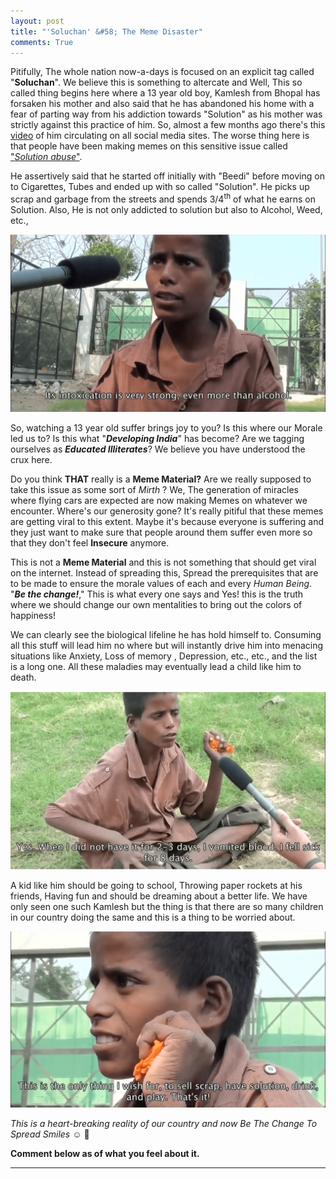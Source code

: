 ```yaml
---
layout: post
title: "'Soluchan' &#58; The Meme Disaster"
comments: True
---
```

Pitifully, The whole nation now-a-days is focused on an explicit tag called "**Soluchan**". We believe this is something to altercate and Well, This so called thing begins here where a 13 year old boy, Kamlesh from Bhopal has forsaken his mother and also said that he has abandoned his home with a fear of parting way from his addiction towards "Solution" as his mother was strictly against this practice of him. So, almost a few months ago there's this [video](https://www.youtube.com/watch?v=kF3a0P1uRfk) of him circulating on all social media sites. The worse thing here is that people have been making memes on this sensitive issue called ["*Solution abuse*"](https://www.forbes.com/sites/daviddisalvo/2012/08/02/the-childhood-drug-abuse-epidemic-no-one-is-talking-about/#23c3b4c636bf "Harsh reality of solution abuse").


 He assertively said that he started off initially with "Beedi" before moving on to Cigarettes, Tubes and ended up with so called "Solution". He picks up scrap and garbage from the streets and spends 3/4<sup>th</sup> of what he earns on Solution. Also, He is not only addicted to solution but also to Alcohol, Weed, etc.,
 
 ![kamlesh1](/Assets/kamlesh1.png)


So, watching a 13 year old suffer brings joy to you? Is this where our Morale led us to? Is this what "***Developing India***" has become? Are we tagging ourselves as ***Educated Illiterates***?
We believe you have understood the crux here.

Do you think **THAT** really is a **Meme Material?** Are we really supposed to take this issue as some sort of _Mirth_ ? We, The generation of miracles where flying cars are expected are now making Memes on whatever we encounter. Where's our generosity gone? It's really pitiful that these memes are getting viral to this extent. Maybe it's because everyone is suffering and they just want to make sure that people around them suffer even more so that they don't feel **Insecure** anymore.
 
This is not a **Meme Material** and this is not something that should get viral on the internet. Instead of spreading this, Spread the prerequisites that are to be made to ensure the morale values of each and every *Human Being*. "**_Be the change!_**," This is what every one says and Yes! this is the truth where we should change our own mentalities to bring out the colors of happiness!


We can clearly see the biological lifeline he has hold himself to. Consuming all this stuff will lead him no where but will instantly drive him into menacing situations like Anxiety, Loss of memory , Depression, etc., etc., and the list is a long one. All these maladies may eventually lead a child like him to death.


![kamlesh2](/Assets/kamlesh5.png)


A kid like him should be going to school, Throwing paper rockets at his friends, Having fun and should be dreaming about a better life. We have only seen one such Kamlesh but the thing is that there are so many children in our country doing the same and this is a thing to be worried about.


![kamlesh3](/Assets/kamlesh3.png)


*This is a heart-breaking reality of our country and now Be The Change To Spread Smiles* 
:relaxed: :yellow_heart:

**Comment below as of what you feel about it.**
<hr class="share-divider">
<a href="https://www.facebook.com/sharer/sharer.php?u={{ site.url }}{{ page.url}}"  title="Share on Facebook" target="_blank"><i class="icon icon-social-facebook medium-icon"></i></a>
<a href="https://twitter.com/home?status=Check this out: {{ site.url }}{{ page.url}}"  title="Share on Twitter" target="_blank"><i class="icon icon-social-twitter medium-icon"></i></a>
<a href="https://plus.google.com/share?url={{ site.url }}{{ page.url}}"  title="Share on Google+" target="_blank"><i class="icon icon-social-google-plus medium-icon"></i></a>
<a href="http://www.reddit.com/submit?url={{ site.url }}{{ page.url}}&title={{ page.title }}"  title="Share on Reddit" target="_blank"><i class="icon icon-social-reddit medium-icon"></i></a>
<a href="https://www.linkedin.com/shareArticle?mini=true&url={{ site.url }}{{ page.url}}&title={{ page.title }}"  title="Share on LinkedIn" target="_blank"><i class="icon icon-social-linkedin medium-icon"></i></a>
<a href="mailto:?subject={{ page.title }}&body=Hey! Please check this article out. It may be interesting for you. {{ site.url }}{{ page.url}}"  title="Share by e-mail" target="_blank"><i class="icon icon-mail medium-icon"></i></a>

